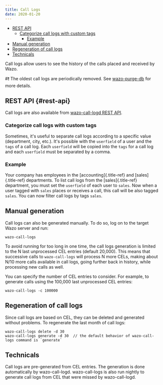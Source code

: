 ```yaml
---
title: Call Logs
date: 2020-01-20
---
```


-   [REST API](#rest-api)
    -   [Categorize call logs with custom
        tags](#categorize-call-logs-with-custom-tags)
        -   [Example](#example)
-   [Manual generation](#manual-generation)
-   [Regeneration of call logs](#regeneration-of-call-logs)
-   [Technicals](#technicals)

Call logs allow users to see the history of the calls placed and
received by Wazo.

#:exclamation: The oldest call logs are periodically removed. See
[wazo-purge-db](/uc-doc/system/log_files#purge_logs) for more details.

## REST API {#rest-api}

Call logs are also available from
[wazo-call-logd REST API](/uc-doc/api_sdk/rest_api/reference).

### Categorize call logs with custom tags

Sometimes, it\'s useful to separate call logs according to a specific
value (department, city, etc.). It\'s possible with the `userfield` of a
user and the `tags` of a call log. Each `userfield` will be copied into
the `tags` for a call log and each `userfield` must be separated by a
comma.

### Example

Your company has employees in the [accounting]{.title-ref} and
[sales]{.title-ref} departments. To list call logs from the
[sales]{.title-ref} department, you must set the `userfield` of each
user to `sales`. Now when a user tagged with `sales` places or receives
a call, this call will be also tagged `sales`. You can now filter call
logs by tags `sales`.

## Manual generation

Call logs can also be generated manually. To do so, log on to the target
Wazo server and run:

    wazo-call-logs

To avoid running for too long in one time, the call logs generation is
limited to the N last unprocessed CEL entries (default 20,000). This
means that successive calls to `wazo-call-logs` will process N more
CELs, making about N/10 more calls available in call logs, going further
back in history, while processing new calls as well.

You can specify the number of CEL entries to consider. For example, to
generate calls using the 100,000 last unprocessed CEL entries:

    wazo-call-logs -c 100000

## Regeneration of call logs

Since call logs are based on CEL, they can be deleted and generated
without problems. To regenerate the last month of call logs:

    wazo-call-logs delete -d 30
    wazo-call-logs generate -d 30  // the default behavior of wazo-call-logs command is `generate`

## Technicals

Call logs are pre-generated from CEL entries. The generation is done
automatically by wazo-call-logd. wazo-call-logs is also run nightly to
generate call logs from CEL that were missed by wazo-call-logd.
